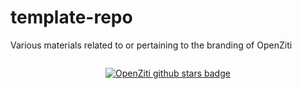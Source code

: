 # template-repo
Various materials related to or pertaining to the branding of OpenZiti
<div id="bob" style="display:flex; justify-content: center;">

[![OpenZiti github stars badge](https://img.shields.io/github/stars/openziti/ziti?style=flat)](https://github.com/openziti/ziti/stargazers)
  
</div>

<head>
<style type="text/css" rel="stylesheet">
#bob {
  display:flex;
  justify-content: center;
}
</style>
</head>
